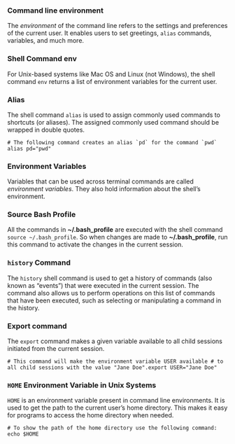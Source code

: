 ### Command line environment

The _environment_ of the command line refers to the settings and preferences of the current user. It enables users to set greetings, `alias` commands, variables, and much more.

### Shell Command env

For Unix-based systems like Mac OS and Linux (not Windows), the shell command `env` returns a list of environment variables for the current user.

### Alias

The shell command `alias` is used to assign commonly used commands to shortcuts (or aliases). The assigned commonly used command should be wrapped in double quotes.

```
# The following command creates an alias `pd` for the command `pwd` alias pd="pwd"
```

### Environment Variables

Variables that can be used across terminal commands are called _environment variables_. They also hold information about the shell’s environment.

### Source Bash Profile

All the commands in **~/.bash_profile** are executed with the shell command `source ~/.bash_profile`. So when changes are made to **~/.bash_profile**, run this command to activate the changes in the current session.

### `history` Command

The `history` shell command is used to get a history of commands (also known as “events”) that were executed in the current session. The command also allows us to perform operations on this list of commands that have been executed, such as selecting or manipulating a command in the history.

### Export command

The `export` command makes a given variable available to all child sessions initiated from the current session.

```
# This command will make the environment variable USER available # to all child sessions with the value "Jane Doe".export USER="Jane Doe"
```

### `HOME` Environment Variable in Unix Systems

`HOME` is an environment variable present in command line environments. It is used to get the path to the current user’s home directory. This makes it easy for programs to access the home directory when needed.

```
# To show the path of the home directory use the following command: echo $HOME
```